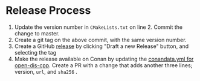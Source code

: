 # Release Process

1. Update the version number in `CMakeLists.txt` on line 2. Commit the change to master.
2. Create a git tag on the above commit, with the same version number.
3. Create a GitHub [release](https://github.com/open-dis/open-dis-cpp/releases) by clicking "Draft a new Release" button, and selecting the tag
4. Make the release available on Conan by updating the [conandata.yml for open-dis-cpp](https://github.com/conan-io/conan-center-index/blob/master/recipes/open-dis-cpp/all/conandata.yml). Create a  PR with a change that adds another three lines; version, `url`, and `sha256` .
